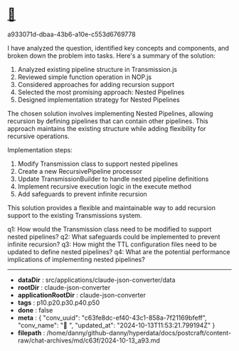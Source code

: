 # [💬 ](https://claude.ai/chat/c63fe8dc-ef40-43c1-858a-7f21169bfeff)

a933071d-dbaa-43b6-a10e-c553d6769778

 I have analyzed the question, identified key concepts and components, and broken down the problem into tasks. Here's a summary of the solution:

1. Analyzed existing pipeline structure in Transmission.js
2. Reviewed simple function operation in NOP.js
3. Considered approaches for adding recursion support
4. Selected the most promising approach: Nested Pipelines
5. Designed implementation strategy for Nested Pipelines

The chosen solution involves implementing Nested Pipelines, allowing recursion by defining pipelines that can contain other pipelines. This approach maintains the existing structure while adding flexibility for recursive operations.

Implementation steps:
1. Modify Transmission class to support nested pipelines
2. Create a new RecursivePipeline processor
3. Update TransmissionBuilder to handle nested pipeline definitions
4. Implement recursive execution logic in the execute method
5. Add safeguards to prevent infinite recursion

This solution provides a flexible and maintainable way to add recursion support to the existing Transmissions system.

q1: How would the Transmission class need to be modified to support nested pipelines?
q2: What safeguards could be implemented to prevent infinite recursion?
q3: How might the TTL configuration files need to be updated to define nested pipelines?
q4: What are the potential performance implications of implementing nested pipelines?

---

* **dataDir** : src/applications/claude-json-converter/data
* **rootDir** : claude-json-converter
* **applicationRootDir** : claude-json-converter
* **tags** : p10.p20.p30.p40.p50
* **done** : false
* **meta** : {
  "conv_uuid": "c63fe8dc-ef40-43c1-858a-7f21169bfeff",
  "conv_name": "💬 ",
  "updated_at": "2024-10-13T11:53:21.799194Z"
}
* **filepath** : /home/danny/github-danny/hyperdata/docs/postcraft/content-raw/chat-archives/md/c63f/2024-10-13_a93.md